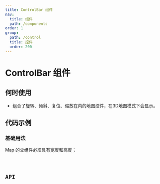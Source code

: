```yaml
---
title: ControlBar 组件
nav:
  title: 组件
  path: /components
order: 1
group:
  path: /control
  title: 控件
  order: 200
---
```


# ControlBar 组件

## 何时使用

- 组合了旋转、倾斜、复位、缩放在内的地图控件，在3D地图模式下会显示。

## 代码示例

### 基础用法

Map 的父组件必须具有宽度和高度；

<code src="./demo/demo-01.tsx" />

## API
